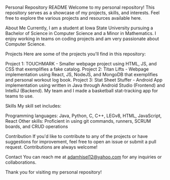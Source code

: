 Personal Repository README
Welcome to my personal repository! This repository serves as a showcase of my projects, skills, and interests. Feel free to explore the various projects and resources available here.

About Me
Currently, I am a student at Iowa State University pursuing a Bachelor of Science in Computer Science and a Minor in Mathematics. I enjoy working in teams on coding projects and am very passionate about Computer Science. 

Projects
Here are some of the projects you'll find in this repository:

Project 1: TOUCHMARK - Smaller webpage project using HTML, JS, and CSS that exemplifies a fake catalog. 
Project 2: Titan Lifts - Webpage implementation using React, JS, NodeJS, and MongoDB that exemplifies and personal workout log book.
Project 3: Stat Sheet Stuffer - Android App implementation using written in Java through Android Studio (Frontend) and IntelliJ (Backend). My team and I made a basketball stat-tracking app for teams to use. 

Skills
My skill set includes:

Programming languages: Java, Python, C, C++, LEGv8, HTML, JavaScript, React
Other skills: Proficient in using git commands, runners, SCRUM boards, and CRUD operations


Contribution
If you'd like to contribute to any of the projects or have suggestions for improvement, feel free to open an issue or submit a pull request. Contributions are always welcome!

Contact
You can reach me at adamhisel12@yahoo.com for any inquiries or collaborations.


Thank you for visiting my personal repository!

